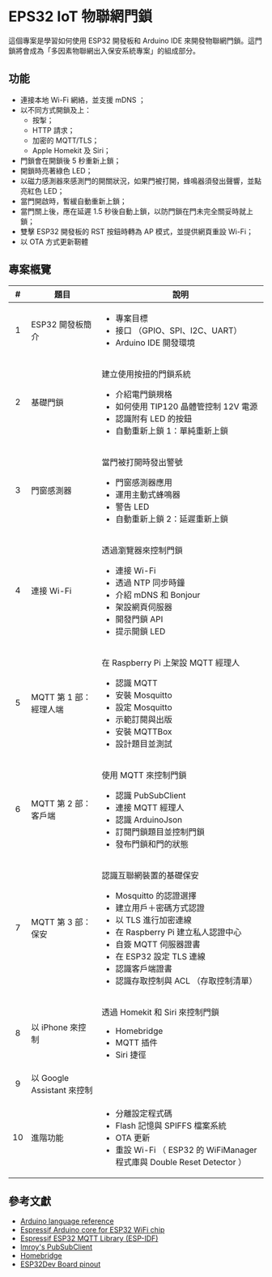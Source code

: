# EPS32 IoT 物聯網門鎖
這個專案是學習如何使用 ESP32 開發板和 Arduino IDE 來開發物聯網門鎖。這門鎖將會成為「多因素物聯網出入保安系統專案」的組成部分。

## 功能
* 連接本地 Wi-Fi 網絡，並支援 mDNS ；
* 以不同方式開鎖及上：
   *  按掣；
   *  HTTP 請求；
   *  加密的 MQTT/TLS；
   *  Apple Homekit 及 Siri；
* 門鎖會在開鎖後 5 秒重新上鎖；
* 開鎖時亮著綠色 LED；
* 以磁力感測器來感測門的開關狀況，如果門被打開，蜂鳴器須發出聲響，並點亮紅色 LED；
* 當門開啟時，暫緩自動重新上鎖；
* 當門關上後，應在延遲 1.5 秒後自動上鎖，以防門鎖在門未完全關妥時就上鎖；
* 雙擊 ESP32 開發板的 RST 按鈕時轉為 AP 模式，並提供網頁重設 Wi-Fi；
* 以 OTA 方式更新靭體

## 專案槪覽

\#|題目|說明
:--:|---|---
1|ESP32 開發板簡介|<ul><li>專案目標</li><li>接口 （GPIO、SPI、I2C、UART）</li><li>Arduino IDE 開發環境</li></ul>
2|基礎門鎖|<p>建立使用按扭的門鎖系統</p><ul><li>介紹電門鎖規格</li><li>如何使用 TIP120 晶體管控制 12V 電源</li><li>認識附有 LED 的按鈕</li><li>自動重新上鎖 1：單純重新上鎖</li></ul>
3|門窗感測器|<p>當門被打開時發出警號</p><ul><li>門窗感測器應用</li><li>運用主動式蜂鳴器</li><li>警告 LED</li><li>自動重新上鎖 2：延遲重新上鎖</li></ul>
4|連接 Wi-Fi|<p>透過瀏覽器來控制門鎖</p><ul><li>連接 Wi-Fi</li><li>透過 NTP 同步時鐘</li><li>介紹 mDNS 和 Bonjour</li><li>架設網頁伺服器</li><li>開發門鎖 API</li><li>提示開鎖 LED</li><ul>
5|MQTT 第 1 部：經理人端|<p>在 Raspberry Pi 上架設 MQTT 經理人</p><ul><li>認識 MQTT</li><li>安裝 Mosquitto</li><li>設定 Mosquitto</li><li>示範訂閱與出版</li><li>安裝 MQTTBox</li><li>設計題目並測試</li></ul>
6|MQTT 第 2 部：客戶端|<p>使用 MQTT 來控制門鎖</p><ul><li>認識 PubSubClient</li><li>連接 MQTT 經理人</li><li>認識 ArduinoJson</li><li>訂閱門鎖題目並控制門鎖</li><li>發布門鎖和門的狀態</li></ul>
7|MQTT 第 3 部：保安|<p>認識互聯網裝置的基礎保安</p><ul><li>Mosquitto 的認證選擇</li><li>建立用戶＋密碼方式認證</li><li>以 TLS 進行加密連線</li><li>在 Raspberry Pi 建立私人認證中心</li><li>自簽 MQTT 伺服器證書</li><li>在 ESP32 設定 TLS 連線</li><li>認識客戶端證書</li><li>認識存取控制與 ACL （存取控制清單）</li></ul>
8|以 iPhone 來控制|<p>透過 Homekit 和 Siri 來控制門鎖</p><ul><li>Homebridge</li><li>MQTT 插件</li><li>Siri 捷徑</li></ul>
9|以 Google Assistant 來控制|
10|進階功能|<ul><li>分離設定程式碼</li><li>Flash 記憶與 SPIFFS 檔案系統</li><li>OTA 更新</li><li>重設 Wi-Fi （ ESP32 的 WiFiManager 程式庫與 Double Reset Detector ）</li></ul>

## 參考文獻
* [Arduino language reference](https://www.arduino.cc/en/Reference/HomePage)
* [Espressif Arduino core for ESP32 WiFi chip](https://github.com/espressif/arduino-esp32)
* [Espressif ESP32 MQTT Library (ESP-IDF)](https://github.com/espressif/esp-mqtt)
* [lmroy's PubSubClient](https://github.com/Imroy/pubsubclient)
* [Homebridge](https://github.com/nfarina/homebridge)
* [ESP32Dev Board pinout](https://github.com/espressif/arduino-esp32/blob/master/docs/esp32_pinmap.png)

